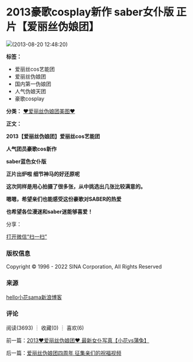 # 2013豪歌cosplay新作 saber女仆版 正片【爱丽丝伪娘团】

![](//simg.sinajs.cn/blog7style/images/common/sg_trans.gif)(2013-08-20 12:48:20)

**标签：**
- 爱丽丝cos艺能团
- 爱丽丝伪娘团
- 国内第一伪娘团
- 人气伪娘天团
- 豪歌cosplay

**分类：** [❤爱丽丝伪娘团美图❤](//blog.sina.com.cn/s/articlelist_1767918494_5_1.html)

**正文：**

**2013【爱丽丝伪娘团】爱丽丝cos艺能团**

**人气团员豪歌cos新作**

**saber蓝色女仆版**

**正片出炉啦 细节神马的好还原呢**

**这次同样是用心拍摄了很多张，从中挑选出几张比较满意的。**

**嗯嗯，希望亲们也能感受这份豪歌对SABER的热爱**

**也希望各位漫迷和saber迷能够喜爱！**

分享：

[打开微信“扫一扫”](javascript:void(0); "分享到微信")

### 版权信息
Copyright © 1996 - 2022 SINA Corporation, All Rights Reserved

### 来源
[hello小花sama新浪博客](http://blog.sina.com.cn/u/1767918494)

### 评论
阅读(3693) ┊ 收藏(0) ┊ 喜欢(6) 

前一篇：[2013❤爱丽丝伪娘团❤ 最新女仆写真【小花vs蒲兔】](//blog.sina.com.cn/s/blog_69604b9e0101d975.html)

后一篇：[爱丽丝伪娘团四周年 征集亲们的祝福视频](//blog.sina.com.cn/s/blog_69604b9e0101dfrz.html)